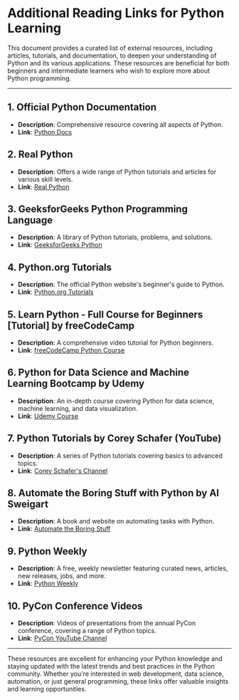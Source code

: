 # Additional Reading Links for Python Learning

This document provides a curated list of external resources, including articles, tutorials, and documentation, to deepen your understanding of Python and its various applications. These resources are beneficial for both beginners and intermediate learners who wish to explore more about Python programming.

---

## **1. Official Python Documentation**

- **Description**: Comprehensive resource covering all aspects of Python.
- **Link**: [Python Docs](https://docs.python.org/3/)

## **2. Real Python**

- **Description**: Offers a wide range of Python tutorials and articles for various skill levels.
- **Link**: [Real Python](https://realpython.com/)

## **3. GeeksforGeeks Python Programming Language**

- **Description**: A library of Python tutorials, problems, and solutions.
- **Link**: [GeeksforGeeks Python](https://www.geeksforgeeks.org/python-programming-language/)

## **4. Python.org Tutorials**

- **Description**: The official Python website's beginner's guide to Python.
- **Link**: [Python.org Tutorials](https://www.python.org/about/gettingstarted/)

## **5. Learn Python - Full Course for Beginners [Tutorial] by freeCodeCamp**

- **Description**: A comprehensive video tutorial for Python beginners.
- **Link**: [freeCodeCamp Python Course](https://www.youtube.com/watch?v=rfscVS0vtbw)

## **6. Python for Data Science and Machine Learning Bootcamp by Udemy**

- **Description**: An in-depth course covering Python for data science, machine learning, and data visualization.
- **Link**: [Udemy Course](https://www.udemy.com/course/python-for-data-science-and-machine-learning-bootcamp/)

## **7. Python Tutorials by Corey Schafer (YouTube)**

- **Description**: A series of Python tutorials covering basics to advanced topics.
- **Link**: [Corey Schafer's Channel](https://www.youtube.com/user/schafer5/playlists)

## **8. Automate the Boring Stuff with Python by Al Sweigart**

- **Description**: A book and website on automating tasks with Python.
- **Link**: [Automate the Boring Stuff](https://automatetheboringstuff.com/)

## **9. Python Weekly**

- **Description**: A free, weekly newsletter featuring curated news, articles, new releases, jobs, and more.
- **Link**: [Python Weekly](https://www.pythonweekly.com/)

## **10. PyCon Conference Videos**

- **Description**: Videos of presentations from the annual PyCon conference, covering a range of Python topics.
- **Link**: [PyCon YouTube Channel](https://www.youtube.com/channel/UCsX05-2sVSH7Nx3zuk3NYuQ)

---

These resources are excellent for enhancing your Python knowledge and staying updated with the latest trends and best practices in the Python community. Whether you're interested in web development, data science, automation, or just general programming, these links offer valuable insights and learning opportunities.
